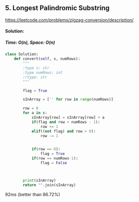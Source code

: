 ## 5. Longest Palindromic Substring

https://leetcode.com/problems/zigzag-conversion/description/

####  Solution:
##### Time: O(n),  Space: O(n)

```python
class Solution:
    def convert(self, s, numRows):
        """
        :type s: str
        :type numRows: int
        :rtype: str
        """

        flag = True

        sInArray = ['' for row in range(numRows)]

        row = 0
        for a in s:
            sInArray[row] = sInArray[row] + a
            if(flag and row < numRows - 1):        
                row += 1
            elif((not flag) and row > 0):        
                row -= 1

            
            if(row == 0):
                flag = True
            if(row == numRows-1):
                flag = False



        print(sInArray)
        return "".join(sInArray)

```

92ms (better than 86.72%)
